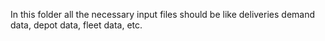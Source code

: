 In this folder all the necessary input files should be like deliveries demand data, depot data, fleet data, etc.
